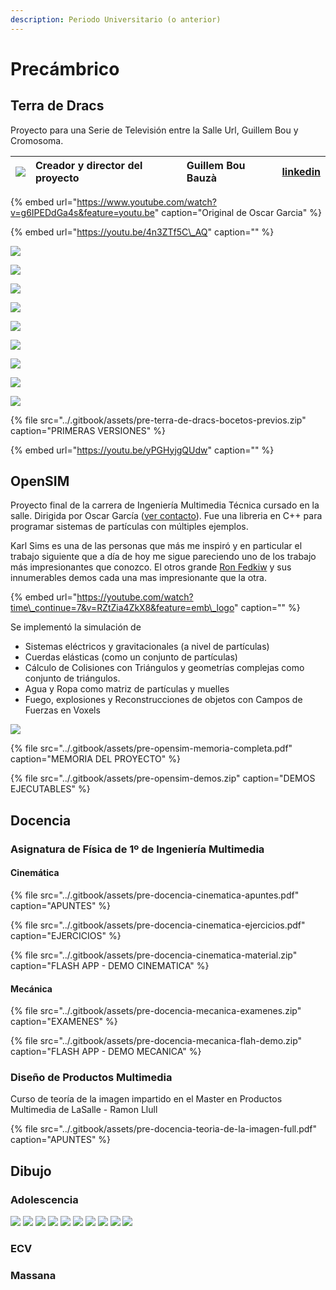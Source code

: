 ```yaml
---
description: Periodo Universitario (o anterior)
---
```


# Precámbrico

## Terra de Dracs

Proyecto para una Serie de Televisión entre la Salle Url, Guillem Bou y Cromosoma.

| ![](../.gitbook/assets/colaborator-guillem-bou-bauza.jpg) | Creador y director del proyecto | Guillem Bou Bauzà | [linkedin](https://www.linkedin.com/in/guillem-bou-bauz%C3%A0-910a6956/) |
| :--- | :--- | :--- | :--- |


{% embed url="https://www.youtube.com/watch?v=g6IPEDdGa4s&feature=youtu.be" caption="Original de Oscar Garcia" %}

{% embed url="https://youtu.be/4n3ZTf5C\_AQ" caption="" %}

![](../.gitbook/assets/pre-terra-de-dracs-bocetos-2-.jpg)

![](../.gitbook/assets/pre-terra-de-dracs-bocetos-10-.jpg)

![](../.gitbook/assets/pre-terra-de-dracs-bocetos-5-.jpg)

![](../.gitbook/assets/pre-terra-de-dracs-bocetos-4-.jpg)

![](../.gitbook/assets/pre-terra-de-dracs-bocetos-8-.jpg)

![](../.gitbook/assets/pre-terra-de-dracs-bocetos-7-.jpg)

![](../.gitbook/assets/pre-terra-de-dracs-bocetos-6-.jpg)

![](../.gitbook/assets/pre-terra-de-dracs-bocetos-1-.jpg)

![](../.gitbook/assets/pre-terra-de-dracs-bocetos-3-.jpg)

{% file src="../.gitbook/assets/pre-terra-de-dracs-bocetos-previos.zip" caption="PRIMERAS VERSIONES" %}

{% embed url="https://youtu.be/yPGHyjgQUdw" caption="" %}

## OpenSIM

Proyecto final de la carrera de Ingeniería Multimedia Técnica cursado en la salle. Dirigida por Oscar García \([ver contacto](equipo.md#personas-que-nos-han-acompanado)\). Fue una libreria en C++ para programar sistemas de partículas con múltiples ejemplos.

Karl Sims es una de las personas que más me inspiró y en particular el trabajo siguiente que a día de hoy me sigue pareciendo uno de los trabajo más impresionantes que conozco. El otros grande [Ron Fedkiw](http://physbam.stanford.edu/~fedkiw/) y sus innumerables demos cada una mas impresionante que la otra.

{% embed url="https://youtube.com/watch?time\_continue=7&v=RZtZia4ZkX8&feature=emb\_logo" caption="" %}

Se implementó la simulación de

* Sistemas eléctricos y gravitacionales  \(a nivel de partículas\)
* Cuerdas elásticas \(como un conjunto de partículas\)
* Cálculo de Colisiones con Triángulos y geometrías complejas como conjunto de triángulos.
* Agua y Ropa como matriz de partículas y muelles 
* Fuego, explosiones y Reconstrucciones de objetos con Campos de Fuerzas en Voxels 

![](../.gitbook/assets/pre-docencia-opensim.jpg)

{% file src="../.gitbook/assets/pre-opensim-memoria-completa.pdf" caption="MEMORIA DEL PROYECTO" %}

{% file src="../.gitbook/assets/pre-opensim-demos.zip" caption="DEMOS EJECUTABLES" %}

## Docencia

### Asignatura de Física de 1º de Ingeniería Multimedia

#### Cinemática

{% file src="../.gitbook/assets/pre-docencia-cinematica-apuntes.pdf" caption="APUNTES" %}

{% file src="../.gitbook/assets/pre-docencia-cinematica-ejercicios.pdf" caption="EJERCICIOS" %}

{% file src="../.gitbook/assets/pre-docencia-cinematica-material.zip" caption="FLASH APP - DEMO CINEMATICA" %}

#### Mecánica

{% file src="../.gitbook/assets/pre-docencia-mecanica-examenes.zip" caption="EXAMENES" %}

{% file src="../.gitbook/assets/pre-docencia-mecanica-flah-demo.zip" caption="FLASH APP - DEMO MECANICA" %}

### Diseño de Productos Multimedia

Curso de teoría de la imagen impartido en el Master en Productos Multimedia de LaSalle - Ramon Llull

{% file src="../.gitbook/assets/pre-docencia-teoria-de-la-imagen-full.pdf" caption="APUNTES" %}

## Dibujo

### Adolescencia

![](https://github.com/Juancoll/gitbook-public/tree/bf95b1c6432d5746d22020e17db34356522fc668/.gitbook/assets/pre-draw-16-1-.jpg) ![](https://github.com/Juancoll/gitbook-public/tree/bf95b1c6432d5746d22020e17db34356522fc668/.gitbook/assets/pre-draw-16-2-.jpg) ![](../.gitbook/assets/pre-draw-16-3-.jpg) ![](https://github.com/Juancoll/gitbook-public/tree/bf95b1c6432d5746d22020e17db34356522fc668/.gitbook/assets/pre-draw-16-4-.jpg) ![](https://github.com/Juancoll/gitbook-public/tree/bf95b1c6432d5746d22020e17db34356522fc668/.gitbook/assets/pre-draw-16-5-.jpg) ![](https://github.com/Juancoll/gitbook-public/tree/bf95b1c6432d5746d22020e17db34356522fc668/.gitbook/assets/pre-draw-16-6-.jpg) ![](https://github.com/Juancoll/gitbook-public/tree/bf95b1c6432d5746d22020e17db34356522fc668/.gitbook/assets/pre-draw-16-7-.jpg) ![](https://github.com/Juancoll/gitbook-public/tree/bf95b1c6432d5746d22020e17db34356522fc668/.gitbook/assets/pre-draw-16-8-.jpg) ![](https://github.com/Juancoll/gitbook-public/tree/bf95b1c6432d5746d22020e17db34356522fc668/.gitbook/assets/pre-draw-16-9-.jpg) ![](https://github.com/Juancoll/gitbook-public/tree/bf95b1c6432d5746d22020e17db34356522fc668/.gitbook/assets/pre-draw-16-10-.jpg)

### ECV

### Massana

